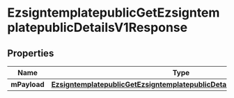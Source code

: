 
# EzsigntemplatepublicGetEzsigntemplatepublicDetailsV1Response

## Properties
| Name | Type | Description | Notes |
| ------------ | ------------- | ------------- | ------------- |
| **mPayload** | [**EzsigntemplatepublicGetEzsigntemplatepublicDetailsV1ResponseMPayload**](EzsigntemplatepublicGetEzsigntemplatepublicDetailsV1ResponseMPayload.md) |  |  |



